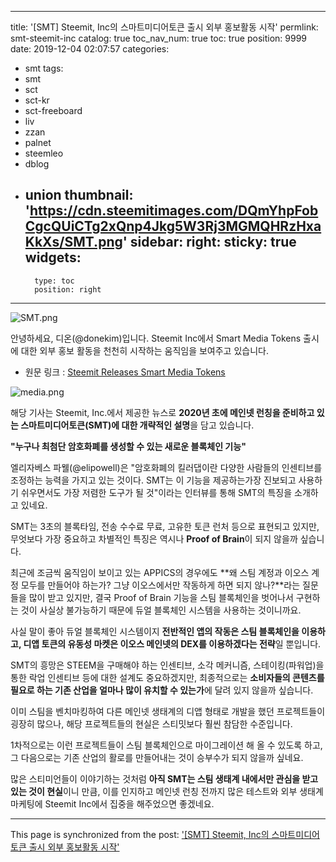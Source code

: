 
---
title: '[SMT] Steemit, Inc의 스마트미디어토큰 출시 외부 홍보활동 시작'
permlink: smt-steemit-inc
catalog: true
toc_nav_num: true
toc: true
position: 9999
date: 2019-12-04 02:07:57
categories:
- smt
tags:
- smt
- sct
- sct-kr
- sct-freeboard
- liv
- zzan
- palnet
- steemleo
- dblog
- union
thumbnail: 'https://cdn.steemitimages.com/DQmYhpFobCgcQUiCTg2xQnp4Jkg5W3Rj3MGMQHRzHxaKkXs/SMT.png'
sidebar:
    right:
        sticky: true
widgets:
    -
        type: toc
        position: right
---


![SMT.png](https://cdn.steemitimages.com/DQmYhpFobCgcQUiCTg2xQnp4Jkg5W3Rj3MGMQHRzHxaKkXs/SMT.png)

안녕하세요, 디온(@donekim)입니다. Steemit Inc에서 Smart Media Tokens 출시에 대한 외부 홍보 활동을 천천히 시작하는 움직임을 보여주고 있습니다. 



- 원문 링크 : [Steemit Releases Smart Media Tokens](https://www.prnewswire.com/news-releases/steemit-releases-smart-media-tokens-300967989.html)


![media.png](https://cdn.steemitimages.com/DQmaiKadGZj3FosazXteWSrhNzdoh9omUBTbG3dcCXaazVE/media.png)

해당 기사는 Steemit, Inc.에서 제공한 뉴스로 **2020년 초에 메인넷 런칭을 준비하고 있는 스마트미디어토큰(SMT)에 대한 개략적인 설명**을 담고 있습니다.

**"누구나 최첨단 암호화폐를 생성할 수 있는 새로운 블록체인 기능"**

엘리자베스 파웰(@elipowell)은 "암호화폐의 킬러댑이란 다양한 사람들의 인센티브를 조정하는 능력을 가지고 있는 것이다. SMT는 이 기능을 제공하는가장 진보되고 사용하기 쉬우면서도 가장 저렴한 도구가 될 것"이라는 인터뷰를 통해 SMT의 특징을 소개하고 있네요.

SMT는 3초의 블록타임, 전송 수수료 무료, 고유한 토큰 런처 등으로 표현되고 있지만, 무엇보다 가장 중요하고 차별적인 특징은 역시나 **Proof of Brain**이 되지 않을까 싶습니다.

최근에 조금씩 움직임이 보이고 있는 APPICS의 경우에도 **왜 스팀 계정과 이오스 계정 모두를 만들어야 하는가? 그냥 이오스에서만 작동하게 하면 되지 않나?**라는 질문들을 많이 받고 있지만, 결국 Proof of Brain 기능을 스팀 블록체인을 벗어나서 구현하는 것이 사실상 불가능하기 때문에 듀얼 블록체인 시스템을 사용하는 것이니까요.

사실 말이 좋아 듀얼 블록체인 시스템이지 **전반적인 앱의 작동은 스팀 블록체인을 이용하고, 디앱 토큰의 유동성 마켓은 이오스 메인넷의 DEX를 이용하겠다는 전략**일 뿐입니다.

SMT의 흥망은 STEEM을 구매해야 하는 인센티브, 소각 메커니즘, 스테이킹(파워업)을 통한 락업 인센티브 등에 대한 설계도 중요하겠지만, 최종적으로는 **소비자들의 콘텐츠를 필요로 하는 기존 산업을 얼마나 많이 유치할 수 있는가**에 달려 있지 않을까 싶습니다.

이미 스팀을 벤치마킹하여 다른 메인넷 생태계의 디앱 형태로 개발을 했던 프로젝트들이 굉장히 많으나, 해당 프로젝트들의 현실은 스티밋보다 훨씬 참담한 수준입니다. 

1차적으로는 이런 프로젝트들이 스팀 블록체인으로 마이그레이션 해 올 수 있도록 하고, 그 다음으로는 기존 산업의 활로를 만들어내는 것이 승부수가 되지 않을까 싶네요.

많은 스티미언들이 이야기하는 것처럼 **아직 SMT는 스팀 생태계 내에서만 관심을 받고 있는 것이 현실**이니 만큼, 이를 인지하고 메인넷 런칭 전까지 많은 테스트와 외부 생태계 마케팅에 Steemit Inc에서 집중을 해주었으면 좋겠네요.

- - -

This page is synchronized from the post: ['[SMT] Steemit, Inc의 스마트미디어토큰 출시 외부 홍보활동 시작'](https://steemit.com/@donekim/smt-steemit-inc)
